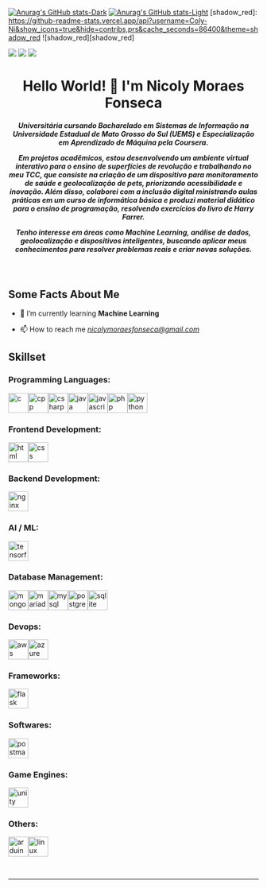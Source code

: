 [![Anurag's GitHub stats-Dark](https://github-readme-stats.vercel.app/api?username=anuraghazra&show_icons=true&theme=dark#gh-dark-mode-only)](https://github.com/anuraghazra/github-readme-stats#gh-dark-mode-only)
[![Anurag's GitHub stats-Light](https://github-readme-stats.vercel.app/api?username=anuraghazra&show_icons=true&theme=default#gh-light-mode-only)](https://github.com/anuraghazra/github-readme-stats#gh-light-mode-only)
[shadow_red]: https://github-readme-stats.vercel.app/api?username=Coly-Ni&show_icons=true&hide=contribs,prs&cache_seconds=86400&theme=shadow_red
![shadow_red][shadow_red]

<div> 
  <a href= "https://www.instagram.com/niky.nii/" target="_blank"><img src="https://img.shields.io/badge/-Instagram-%23E4405F?style=for-the-badge&logo=instagram&logoColor=white" target="_blank"></a>
  <a href = "mailto:nicolymoraesfonseca@gmail.com"><img src="https://img.shields.io/badge/-Gmail-%23333?style=for-the-badge&logo=gmail&logoColor=white" target="_blank"></a>
  <a href= "https://www.linkedin.com/in/nicoly-moraes/" target="_blank"><img src="https://img.shields.io/badge/-LinkedIn-%230077B5?style=for-the-badge&logo=linkedin&logoColor=white" target="_blank"></a> 
</div>

<h1 align="center">Hello World! 👋 I'm Nicoly Moraes Fonseca</h1>

<h5 align="center">Universitária cursando Bacharelado em Sistemas de Informação na Universidade Estadual de Mato Grosso do Sul (UEMS) e Especialização em Aprendizado de Máquina pela Coursera.

Em projetos acadêmicos, estou desenvolvendo um ambiente virtual interativo para o ensino de superfícies de revolução e trabalhando no meu TCC, que consiste na criação de um dispositivo para monitoramento de saúde e geolocalização de pets, priorizando acessibilidade e inovação. Além disso, colaborei com a inclusão digital ministrando aulas práticas em um curso de informática básica e produzi material didático para o ensino de programação, resolvendo exercícios do livro de Harry Farrer.

Tenho interesse em áreas como Machine Learning, análise de dados, geolocalização e dispositivos inteligentes, buscando aplicar meus conhecimentos para resolver problemas reais e criar novas soluções.</h5><br>

<h2 align="left">Some Facts About Me</h2>

- 🌱 I’m currently learning **Machine Learning**

- 📫 How to reach me *[nicolymoraesfonseca@gmail.com](nicolymoraesfonseca@gmail.com)*

<h2 align="left">Skillset</h2>

<h3 align="left">Programming Languages:</h3>

<p align='left'><img src="https://raw.githubusercontent.com/ryantusi/Github_Profile_README_Generator/main/src/images/icons/ProgrammingLanguages/c.svg" width='40' height='40' title='c'/><img src="https://raw.githubusercontent.com/ryantusi/Github_Profile_README_Generator/main/src/images/icons/ProgrammingLanguages/cpp.svg" width='40' height='40' title='cpp'/><img src="https://raw.githubusercontent.com/ryantusi/Github_Profile_README_Generator/main/src/images/icons/ProgrammingLanguages/csharp.svg" width='40' height='40' title='csharp'/><img src="https://raw.githubusercontent.com/ryantusi/Github_Profile_README_Generator/main/src/images/icons/ProgrammingLanguages/java.svg" width='40' height='40' title='java'/><img src="https://raw.githubusercontent.com/ryantusi/Github_Profile_README_Generator/main/src/images/icons/ProgrammingLanguages/javascript.svg" width='40' height='40' title='javascript'/><img src="https://raw.githubusercontent.com/ryantusi/Github_Profile_README_Generator/main/src/images/icons/ProgrammingLanguages/php.svg" width='40' height='40' title='php'/><img src="https://raw.githubusercontent.com/ryantusi/Github_Profile_README_Generator/main/src/images/icons/ProgrammingLanguages/python.svg" width='40' height='40' title='python'/></p>

<h3 align="left">Frontend Development:</h3>

<p align='left'><img src="https://raw.githubusercontent.com/ryantusi/Github_Profile_README_Generator/main/src/images/icons/FrontendDevelopment/html.svg" width='40' height='40' title='html'/><img src="https://raw.githubusercontent.com/ryantusi/Github_Profile_README_Generator/main/src/images/icons/FrontendDevelopment/css.svg" width='40' height='40' title='css'/></p>

<h3 align="left">Backend Development:</h3>

<p align='left'><img src="https://raw.githubusercontent.com/ryantusi/Github_Profile_README_Generator/main/src/images/icons/BackendDevelopment/nginx.svg" width='40' height='40' title='nginx'/></p>

<h3 align="left">AI / ML:</h3>

<p align='left'><img src="https://raw.githubusercontent.com/ryantusi/Github_Profile_README_Generator/main/src/images/icons/AIML/tensorflow.svg" width='40' height='40' title='tensorflow'/></p>

<h3 align="left">Database Management:</h3>

<p align='left'><img src="https://raw.githubusercontent.com/ryantusi/Github_Profile_README_Generator/main/src/images/icons/Database/mongodb.svg" width='40' height='40' title='mongodb'/><img src="https://raw.githubusercontent.com/ryantusi/Github_Profile_README_Generator/main/src/images/icons/Database/mariadb.svg" width='40' height='40' title='mariadb'/><img src="https://raw.githubusercontent.com/ryantusi/Github_Profile_README_Generator/main/src/images/icons/Database/mysql.svg" width='40' height='40' title='mysql'/><img src="https://raw.githubusercontent.com/ryantusi/Github_Profile_README_Generator/main/src/images/icons/Database/postgresql.svg" width='40' height='40' title='postgresql'/><img src="https://raw.githubusercontent.com/ryantusi/Github_Profile_README_Generator/main/src/images/icons/Database/sqlite.svg" width='40' height='40' title='sqlite'/></p>

<h3 align="left">Devops:</h3>

<p align='left'><img src="https://raw.githubusercontent.com/ryantusi/Github_Profile_README_Generator/main/src/images/icons/Devops/aws.svg" width='40' height='40' title='aws'/><img src="https://raw.githubusercontent.com/ryantusi/Github_Profile_README_Generator/main/src/images/icons/Devops/azure.svg" width='40' height='40' title='azure'/></p>

<h3 align="left">Frameworks:</h3>

<p align='left'><img src="https://raw.githubusercontent.com/ryantusi/Github_Profile_README_Generator/main/src/images/icons/Framework/flask.svg" width='40' height='40' title='flask'/></p>

<h3 align="left">Softwares:</h3>

<p align='left'><img src="https://raw.githubusercontent.com/ryantusi/Github_Profile_README_Generator/main/src/images/icons/Software/postman.svg" width='40' height='40' title='postman'/></p>

<h3 align="left">Game Engines:</h3>

<p align='left'><img src="https://raw.githubusercontent.com/ryantusi/Github_Profile_README_Generator/main/src/images/icons/GameEngines/unity.svg" width='40' height='40' title='unity'/></p>

<h3 align="left">Others:</h3>

<p align='left'><img src="https://raw.githubusercontent.com/ryantusi/Github_Profile_README_Generator/main/src/images/icons/Other/arduino.svg" width='40' height='40' title='arduino'/><img src="https://raw.githubusercontent.com/ryantusi/Github_Profile_README_Generator/main/src/images/icons/Other/linux.svg" width='40' height='40' title='linux'/></p>

<br><hr><br>



